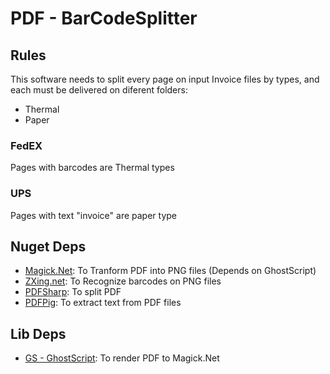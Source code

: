 ﻿# PDF - BarCodeSplitter

## Rules
This software needs to split every page on input Invoice files by types, and each must be delivered on diferent folders:
- Thermal
- Paper

### FedEX
Pages with barcodes are Thermal types

### UPS
Pages with text "invoice" are paper type

## Nuget Deps
- [Magick.Net](https://github.com/dlemstra/Magick.NET): To Tranform PDF into PNG files (Depends on GhostScript)
- [ZXing.net](https://www.nuget.org/packages/ZXing.Net/): To Recognize barcodes on PNG files
- [PDFSharp](http://www.pdfsharp.net/NuGetPackage_PDFsharp-MigraDoc-gdi.ashx): To split PDF
- [PDFPig](https://uglytoad.github.io/PdfPig/): To extract text from PDF files

## Lib Deps
- [GS - GhostScript](https://www.ghostscript.com/): To render PDF to Magick.Net